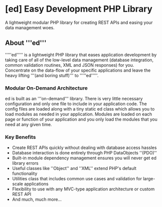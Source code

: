 # [ed] Easy Development PHP Library

A lightweight modular PHP library for creating REST APIs and easing your data management woes.

## About '''ed'''

'''''ed''''' is a lightweight PHP library that eases application development by taking care of all of the low-level data management (database integration, common validation routines, XML and JSON responses) for you.  Concentrate on the data-flow of your specific applications and leave the heavy lifting '''(and boring stuff)''' to '''''ed'''''.

### Modular On-Demand Architecture

ed is built as an '''on-demand''' library.  There is very little necessary configuration and only one file to include in your application code.  The config files are loaded along with a tiny static ed class which allows you to load modules as needed in your application.  Modules are loaded on each page or function of your application and you only load the modules that you need at any given time.

### Key Benefits

* Create REST APIs quickly without dealing with database access hassles
* Database interaction is done entirely through PHP DataObjects ''(PDO)''
* Built-in module dependency management ensures you will never get ed library errors
* Useful classes like ''Object'' and ''XML'' extend PHP's default functionality
* Utilities class that includes common use cases and validation for large-scale applications
* Flexibility to use with any MVC-type application architecture or custom REST API
* And much, much more...
